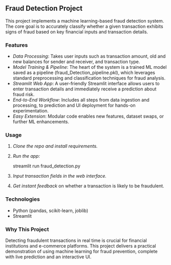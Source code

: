 ## Fraud Detection Project

This project implements a machine learning-based fraud detection system. The core goal is to accurately classify whether a given transaction exhibits signs of fraud based on key financial inputs and transaction details.

### Features

- *Data Processing*: Takes user inputs such as transaction amount, old and new balances for sender and receiver, and transaction type.
- *Model Training & Pipeline*: The heart of the system is a trained ML model saved as a pipeline (fraud_Detection_pipeline.pkl), which leverages standard preprocessing and classification techniques for fraud analysis.
- *Streamlit Web App*: A user-friendly Streamlit interface allows users to enter transaction details and immediately receive a prediction about fraud risk.
- *End-to-End Workflow*: Includes all steps from data ingestion and processing, to prediction and UI deployment for hands-on experimentation.
- *Easy Extension*: Modular code enables new features, dataset swaps, or further ML enhancements.

### Usage

1. *Clone the repo and install requirements.*
2. *Run the app:*  
   
   streamlit run fraud_detection.py
   
3. *Input transaction fields in the web interface.*
4. *Get instant feedback* on whether a transaction is likely to be fraudulent.

### Technologies

- Python (pandas, scikit-learn, joblib)
- Streamlit

### Why This Project

Detecting fraudulent transactions in real time is crucial for financial institutions and e-commerce platforms. This project delivers a practical demonstration of using machine learning for fraud prevention, complete with live prediction and an interactive UI.

